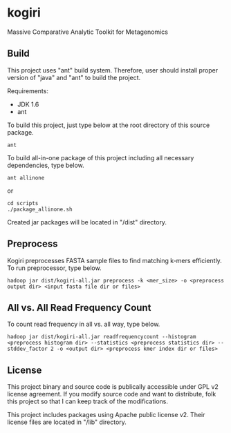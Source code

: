 # kogiri
Massive Comparative Analytic Toolkit for Metagenomics

Build
-----
This project uses "ant" build system. Therefore, user should install proper version of "java" and "ant" to build the project.

Requirements: 
- JDK 1.6
- ant

To build this project, just type below at the root directory of this source package.
```
ant
```

To build all-in-one package of this project including all necessary dependencies, type below.
```
ant allinone
```
or
```
cd scripts
./package_allinone.sh
```

Created jar packages will be located in "/dist" directory.

Preprocess
----------
Kogiri preprocesses FASTA sample files to find matching k-mers efficiently. To run preprocessor, type below.
```
hadoop jar dist/kogiri-all.jar preprocess -k <mer_size> -o <preprocess output dir> <input fasta file dir or files>
```

All vs. All Read Frequency Count
--------------------------------
To count read frequency in all vs. all way, type below.
```
hadoop jar dist/kogiri-all.jar readfrequencycount --histogram <preprocess histogram dir> --statistics <preprocess statistics dir> --stddev_factor 2 -o <output dir> <preprocess kmer index dir or files>
```

License
-------
This project binary and source code is publically accessible under GPL v2 license agreement. If you modify source code and want to distribute, folk this project so that I can keep track of the modifications.

This project includes packages using Apache public license v2. Their license files are located in "/lib" directory.
